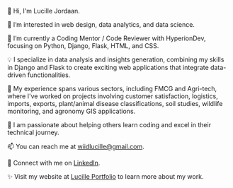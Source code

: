 👋 Hi, I'm Lucille Jordaan.

👀 I’m interested in web design, data analytics, and data science.

🌱 I’m currently a Coding Mentor / Code Reviewer with HyperionDev, focusing on Python, Django, Flask, HTML, and CSS.

💡 I specialize in data analysis and insights generation, combining my skills in Django and Flask to create exciting web applications that integrate data-driven functionalities.

💼 My experience spans various sectors, including FMCG and Agri-tech, where I've worked on projects involving customer satisfaction, logistics, imports, exports, plant/animal disease classifications, soil studies, wildlife monitoring, and agronomy GIS applications.

💬 I am passionate about helping others learn coding and excel in their technical journey.

📫 You can reach me at wiidlucille@gmail.com.

🔗 Connect with me on [LinkedIn](https://www.linkedin.com/in/lucillejordaan/).

✨ Visit my website at [Lucille Portfolio](https://lu-sketch.github.io/lucille_jordaan_portfolio/) to learn more about my work.

